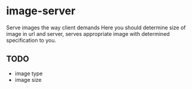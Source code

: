 # image-server
Serve images the way client demands
Here you should determine size of image in url and server, serves appropriate image with determined specification to you.
## TODO
- image type 
- image size
